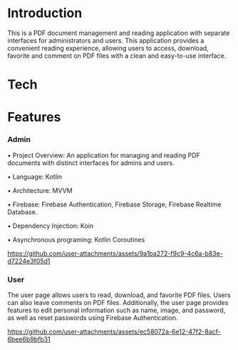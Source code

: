 <h1 align="left">Introduction</h1>
<p align="left">This is a PDF document management and reading application with separate interfaces for administrators and users. This application provides a convenient reading experience, allowing users to access, download, favorite and comment on PDF files with a clean and easy-to-use interface.</p>

<h1 align="left">Tech</h1>

<h1 align="left">Features</h1>
<h3 align="left">Admin</h3>
<p align="left">• Project Overview: An application for managing and reading PDF documents with distinct interfaces for admins and users. </p>
<p align="left">• Language: Kotlin </p>
<p align="left">• Architecture: MVVM </p>
<p align="left">• Firebase: Firebase Authentication, Firebase Storage, Firebase Realtime Database. </p>
<p align="left">• Dependency Injection: Koin </p>
<p align="left">• Asynchronous programing: Kotlin Coroutines </p>


https://github.com/user-attachments/assets/9a1ba272-f9c9-4c6a-b83e-d7224e3f05d1


<h3 align="left">User</h3>
<p align="left">The user page allows users to read, download, and favorite PDF files. Users can also leave comments on PDF files. Additionally, the user page provides features to edit personal information such as name, image, and password, as well as reset passwords using Firebase Authentication.</p>


https://github.com/user-attachments/assets/ec58072a-6e12-47f2-8acf-6bee6b9bfb31





